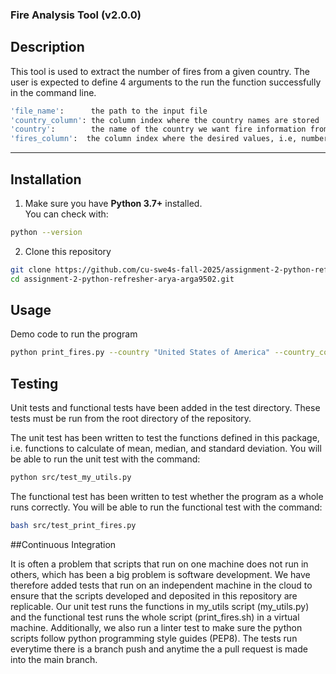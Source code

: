 ### Fire Analysis Tool (v2.0.0)

## Description

This tool is used to extract the number of fires from a given country. The user is expected to define 4 arguments to the run the function successfully in the command line.

```bash
'file_name':      the path to the input file
'country_column': the column index where the country names are stored
'country':        the name of the country we want fire information from
'fires_column':  the column index where the desired values, i.e, number of fires are stored
```

---------------------------------------------------------------------------------
## Installation

1. Make sure you have **Python 3.7+** installed.  
   You can check with:
```bash
python --version
```
2. Clone this repository
```bash
git clone https://github.com/cu-swe4s-fall-2025/assignment-2-python-refresher-arya-arga9502.git
cd assignment-2-python-refresher-arya-arga9502.git
```


## Usage
Demo code to run the program
```bash
python print_fires.py --country "United States of America" --country_column 0 --fires_column 3 --file_name Agrofood_co2_emission.csv
```



## Testing

Unit tests and functional tests have been added in the test directory. These tests must be run from the root directory of the repository. 

The unit test has been written to test the functions defined in this package, i.e. functions to calculate of mean, median, and standard deviation. You will be able to run the unit test with the command: 

```bash
python src/test_my_utils.py
```
The functional test has been written to test whether the program as a whole runs correctly. You will be able to run the functional test with the command:

```bash
bash src/test_print_fires.py
```

##Continuous Integration

It is often a problem that scripts that run on one machine does not run in others, which has been a big problem is software development. We have therefore added tests that run on an independent machine in the cloud to ensure that the scripts developed and deposited in this repository are replicable. Our unit test runs the functions in my_utils script (my_utils.py) and the functional test runs the whole script (print_fires.sh) in a virtual machine. Additionally, we also run a linter test to make sure the python scripts follow python programming style guides (PEP8). The tests run everytime there is a branch push and anytime the a pull request is made into the main branch. 